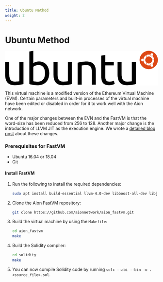 ```yaml
---
title: Ubuntu Method
weight: 2
---
```


# Ubuntu Method

![Ubuntu Logo](/aion-node/fast-vm/images/ubuntu-logo.png)

This virtual machine is a modified version of the Ethereum Virtual Machine (EVM). Certain parameters and built-in processes of the virtual machine have been edited or disabled in order for it to work well with the Aion network.

One of the major changes between the EVN and the FastVM is that the word-size has been reduced from 256 to 128. Another major change is the introduction of LLVM JIT as the execution engine. We wrote a [detailed blog post](https://blog.aion.network/aionfastvm-c5ccd1628da0) about these changes.

### Prerequisites for FastVM

 - Ubuntu 16.04 or 18.04
 - Git

#### Install FastVM

1. Run the following to install the required dependencies:

    ```bash
    sudo apt install build-essential llvm-4.0-dev libboost-all-dev libjsoncpp-dev
    ```

2. Clone the Aion FastVM repository:

    ```bash
    git clone https://github.com/aionnetwork/aion_fastvm.git
    ```

3. Build the virtual machine by using the `Makefile`:

    ```bash
    cd aion_fastvm
    make
    ```

4. Build the Solidity compiler:

    ```bash
    cd solidity
    make
    ```

5. You can now compile Solidity code by running `solc --abi --bin -o . <source_file>.sol`.